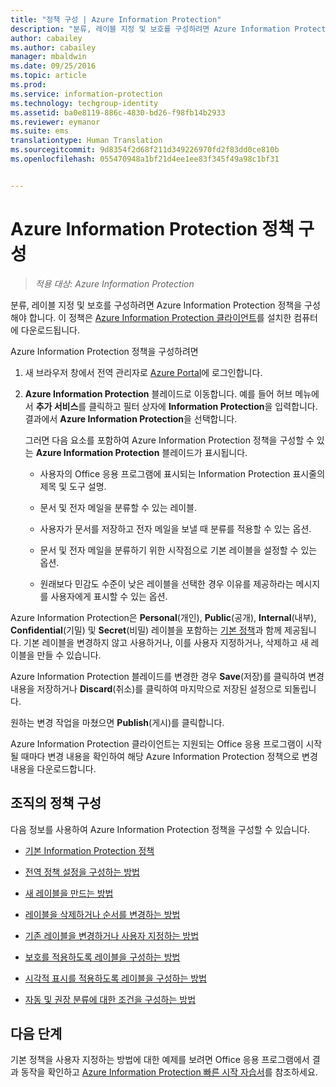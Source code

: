 ```yaml
---
title: "정책 구성 | Azure Information Protection"
description: "분류, 레이블 지정 및 보호를 구성하려면 Azure Information Protection 정책을 구성해야 합니다."
author: cabailey
ms.author: cabailey
manager: mbaldwin
ms.date: 09/25/2016
ms.topic: article
ms.prod: 
ms.service: information-protection
ms.technology: techgroup-identity
ms.assetid: ba0e8119-886c-4830-bd26-f98fb14b2933
ms.reviewer: eymanor
ms.suite: ems
translationtype: Human Translation
ms.sourcegitcommit: 9d8354f2d68f211d349226970fd2f83dd0ce810b
ms.openlocfilehash: 055470948a1bf21d4ee1ee83f345f49a98c1bf31


---
```


# <a name="configuring-azure-information-protection-policy"></a>Azure Information Protection 정책 구성

>*적용 대상: Azure Information Protection*

분류, 레이블 지정 및 보호를 구성하려면 Azure Information Protection 정책을 구성해야 합니다. 이 정책은 [Azure Information Protection 클라이언트](https://www.microsoft.com/en-us/download/details.aspx?id=53018)를 설치한 컴퓨터에 다운로드됩니다.

Azure Information Protection 정책을 구성하려면

1. 새 브라우저 창에서 전역 관리자로 [Azure Portal](https://portal.azure.com)에 로그인합니다.

2. **Azure Information Protection** 블레이드로 이동합니다. 예를 들어 허브 메뉴에서 **추가 서비스**를 클릭하고 필터 상자에 **Information Protection**을 입력합니다. 결과에서 **Azure Information Protection**을 선택합니다. 

    그러면 다음 요소를 포함하여 Azure Information Protection 정책을 구성할 수 있는 **Azure Information Protection** 블레이드가 표시됩니다.

    - 사용자의 Office 응용 프로그램에 표시되는 Information Protection 표시줄의 제목 및 도구 설명.

    - 문서 및 전자 메일을 분류할 수 있는 레이블.

    - 사용자가 문서를 저장하고 전자 메일을 보낼 때 분류를 적용할 수 있는 옵션.

    - 문서 및 전자 메일을 분류하기 위한 시작점으로 기본 레이블을 설정할 수 있는 옵션.

    - 원래보다 민감도 수준이 낮은 레이블을 선택한 경우 이유를 제공하라는 메시지를 사용자에게 표시할 수 있는 옵션.


Azure Information Protection은 **Personal**(개인), **Public**(공개), **Internal**(내부), **Confidential**(기밀) 및 **Secret**(비밀) 레이블을 포함하는 [기본 정책](configure-policy-default.md)과 함께 제공됩니다. 기본 레이블을 변경하지 않고 사용하거나, 이를 사용자 지정하거나, 삭제하고 새 레이블을 만들 수 있습니다.

Azure Information Protection 블레이드를 변경한 경우 **Save**(저장)를 클릭하여 변경 내용을 저장하거나 **Discard**(취소)를 클릭하여 마지막으로 저장된 설정으로 되돌립니다. 

원하는 변경 작업을 마쳤으면 **Publish**(게시)를 클릭합니다. 

Azure Information Protection 클라이언트는 지원되는 Office 응용 프로그램이 시작될 때마다 변경 내용을 확인하여 해당 Azure Information Protection 정책으로 변경 내용을 다운로드합니다.

## <a name="configuring-your-organizations-policy"></a>조직의 정책 구성

다음 정보를 사용하여 Azure Information Protection 정책을 구성할 수 있습니다.

- [기본 Information Protection 정책](configure-policy-default.md)

- [전역 정책 설정을 구성하는 방법](configure-policy-settings.md)

- [새 레이블을 만드는 방법](configure-policy-new-label.md)

- [레이블을 삭제하거나 순서를 변경하는 방법](configure-policy-delete-reorder.md)

- [기존 레이블을 변경하거나 사용자 지정하는 방법](configure-policy-change-label.md)

- [보호를 적용하도록 레이블을 구성하는 방법](configure-policy-protection.md)

- [시각적 표시를 적용하도록 레이블을 구성하는 방법](configure-policy-markings.md)

- [자동 및 권장 분류에 대한 조건을 구성하는 방법](configure-policy-classification.md)

## <a name="next-steps"></a>다음 단계

기본 정책을 사용자 지정하는 방법에 대한 예제를 보려면 Office 응용 프로그램에서 결과 동작을 확인하고 [Azure Information Protection 빠른 시작 자습서](../get-started/infoprotect-quick-start-tutorial.md)를 참조하세요.




<!--HONumber=Nov16_HO2-->


